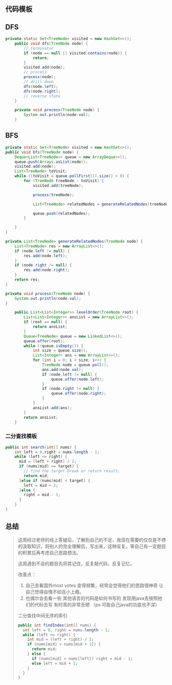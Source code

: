## 代码模板



## DFS

```java
private static Set<TreeNode> visited = new HashSet<>();
    public void dfs(TreeNode node) {
        // terminator
        if (node == null || visited.contains(node)) {
            return;
        }
        visited.add(node);
        // process
        process(node);
        // drill down
        dfs(node.left);
        dfs(node.right);
        // reverse state
    }

    private void process(TreeNode node) {
        System.out.println(node.val);
    }	
```





## BFS



```java
private static Set<TreeNode> visited = new HashSet<>();
public void bfs(TreeNode node) {
    Deque<List<TreeNode>> queue = new ArrayDeque<>();
    queue.push(Arrays.asList(node));
    visited.add(node);
    List<TreeNode> toVisit;
    while ((toVisit = queue.pollFirst()).size() > 0) {
        for (TreeNode treeNode : toVisit) {
            visited.add(treeNode);

            process(treeNode);

            List<TreeNode> relatedNodes = generateRelatedNodes(treeNode);

            queue.push(relatedNodes);
        }

    }
}

private List<TreeNode> generateRelatedNodes(TreeNode node) {
    List<TreeNode> res = new ArrayList<>();
    if (node.left != null) {
        res.add(node.left);
    }
    if (node.right != null) {
        res.add(node.right);
    }
    return res;
}

private void process(TreeNode node) {
    System.out.println(node.val);
}
```

```java
	public List<List<Integer>> levelOrder(TreeNode root) {
        List<List<Integer>> ansList = new ArrayList<>();
        if (root == null) {
            return ansList;
        }
        Queue<TreeNode> queue = new LinkedList<>();
        queue.offer(root);
        while (!queue.isEmpty()) {
            int size = queue.size();
            List<Integer> ans = new ArrayList<>();
            for (int i = 0; i < size; i++) {
                TreeNode node = queue.poll();
                ans.add(node.val);
                if (node.left != null) {
                    queue.offer(node.left);
                }
                if (node.right != null) {
                    queue.offer(node.right);
                }
            }
            ansList.add(ans);
        }
        return ansList;
    }
```



### 二分查找模板

```java
public int search(int[] nums) {
  	int left = 0,right = nums.length - 1;
  	while (left <= right) {
      mid = (left + right) / 2;
      if (nums[mid] == target) {
        // find the target break or return result;
        return mid;
      }else if (nums[mid] < target) {
        left = mid + 1;
      }else {
        right = mid - 1;
      }
    }
}
```



## 总结

> 这周经过老师的线上答疑后，了解到自己的不足，我现在需要的仅仅是不停的汲取知识，将别人的完全理解后，写出来，这种反复。等自己有一定题目的积累后再考虑自己思路想法。
>
> 这周遇到不会的题目先将其记住，反复敲代码，反复记忆。
>
> 改善点：
>
> 1. 自己去看国外most votes 变得频繁，经常会觉得他们的思路很神奇 让自己觉得自愧不如且小上瘾。
> 2. 也偶尔会去看一些 其他语言的代码是如何书写的 发现用java去按照他们的代码去写 有时真的非常丑陋 （ps 可能自己java的功底也不深）
>
> 二分查找中间无序的索引
>
> ```java
> public int findIndex(int[] nums) {
>   int left = 0, right = nums.length - 1;
>   while (left <= right) {
>     int mid = (left + right) / 2;
>     if (nums[mid] > nums[mid + 1]) {
>       return mid;
>     } else {
>       if (nums[mid] < nums[left]) right = mid - 1;
>       else left = mid + 1;
>     }
>   }
> }
> ```
>
> 